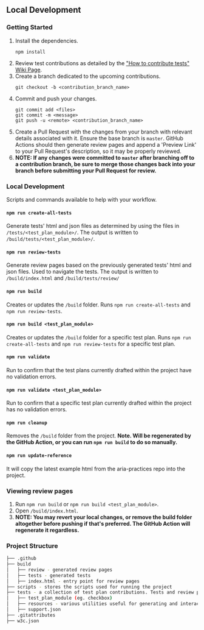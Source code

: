 ## Local Development

### Getting Started
1. Install the dependencies.
   ```
   npm install
   ```
1. Review test contributions as detailed by the ["How to contribute tests" Wiki Page](https://github.com/w3c/aria-at/wiki/How-to-contribute-tests).
1. Create a branch dedicated to the upcoming contributions.
   ```
   git checkout -b <contribution_branch_name>
   ```
1. Commit and push your changes.
   ```
   git commit add <files>
   git commit -m <message>
   git push -u <remote> <contribution_branch_name>
   ```
1. Create a Pull Request with the changes from your branch with relevant details associated with it. Ensure the base branch is `master`. GitHub Actions should then generate review pages and append a 'Preview Link' to your Pull Request's description, so it may be properly reviewed.
1. **NOTE: If any changes were committed to `master` after branching off to a contribution branch, be sure to merge those changes back into your branch before submitting your Pull Request for review.**

### Local Development

Scripts and commands available to help with your workflow.

#### `npm run create-all-tests`
Generate tests' html and json files as determined by using the files in `/tests/<test_plan_module>/`. The output is written to `/build/tests/<test_plan_module>/`.

#### `npm run review-tests`
Generate review pages based on the previously generated tests' html and json files. Used to navigate the tests. The output is written to `/build/index.html` and `/build/tests/review/`

#### `npm run build`
Creates or updates the `/build` folder. Runs `npm run create-all-tests` and `npm run review-tests`.

#### `npm run build <test_plan_module>`
Creates or updates the `/build` folder for a specific test plan. Runs `npm run create-all-tests` and `npm run review-tests` for a specific test plan.

#### `npm run validate`
Run to confirm that the test plans currently drafted within the project have no validation errors.

#### `npm run validate <test_plan_module>`
Run to confirm that a specific test plan currently drafted within the project has no validation errors.

#### `npm run cleanup`
Removes the `/build` folder from the project. **Note. Will be regenerated by the GitHub Action, or you can run `npm run build` to do so manually.**

#### `npm run update-reference`
It will copy the latest example html from the aria-practices repo into the project.

### Viewing review pages

1. Run `npm run build` or `npm run build <test_plan_module>`.
1. Open `/build/index.html`.
1. **NOTE: You may revert your local changes, or remove the build folder altogether before pushing if that's preferred. The GitHub Action will regenerate it regardless.**

### Project Structure
```bash
├── .github
├── build
│   ├── review - generated review pages
│   ├── tests - generated tests
│   ├── index.html - entry point for review pages
├── scripts - stores the scripts used for running the project
├── tests - a collection of test plan contributions. Tests and review pages are generated from the test plans written here
│   ├── test_plan_module (eg. checkbox)
│   ├── resources - various utilities useful for generating and interacting with the generated tests and review pages
│   ├── support.json
├── .gitattributes
├── w3c.json
```
